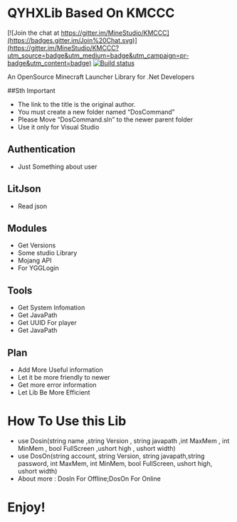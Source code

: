 QYHXLib Based On KMCCC
=====

[![Join the chat at https://gitter.im/MineStudio/KMCCC](https://badges.gitter.im/Join%20Chat.svg)](https://gitter.im/MineStudio/KMCCC?utm_source=badge&utm_medium=badge&utm_campaign=pr-badge&utm_content=badge)
[![Build status](https://ci.appveyor.com/api/projects/status/rcvigdmue86kad2o?svg=true)](https://ci.appveyor.com/project/ZhaiSoul/kmccc)

An OpenSource Minecraft Launcher Library for .Net Developers

##Sth Important
- The link to the title is the original author.
- You must create a new folder named “DosCommand”
- Please Move “DosCommand.sln” to the newer parent folder
- Use it only for Visual Studio
## Authentication
- Just Something about user
## LitJson
- Read json
## Modules
- Get Versions
- Some studio Library
- Mojang API
- For YGGLogin
## Tools
- Get System Infomation
- Get JavaPath
- Get UUID For player
- Get JavaPath
## Plan
- Add More Useful information
- Let it be more friendly to newer
- Get more error information
- Let Lib Be More Efficient

# How To Use this Lib
- use Dosin(string name ,string Version ,  string javapath ,int MaxMem , int MinMem , bool FullScreen ,ushort high , ushort width) 
- use DosOn(string account, string Version, string javapath,string password, int MaxMem, int MinMem, bool FullScreen, ushort high, ushort width)
- About more : DosIn For Offline;DosOn For Online

# Enjoy!
